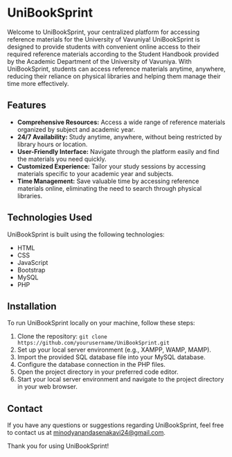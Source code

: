 # UniBookSprint

Welcome to UniBookSprint, your centralized platform for accessing reference materials for the University of Vavuniya! UniBookSprint is designed to provide students with convenient online access to their required reference materials according to the Student Handbook provided by the Academic Department of the University of Vavuniya. With UniBookSprint, students can access reference materials anytime, anywhere, reducing their reliance on physical libraries and helping them manage their time more effectively.

## Features

- **Comprehensive Resources:** Access a wide range of reference materials organized by subject and academic year.
- **24/7 Availability:** Study anytime, anywhere, without being restricted by library hours or location.
- **User-Friendly Interface:** Navigate through the platform easily and find the materials you need quickly.
- **Customized Experience:** Tailor your study sessions by accessing materials specific to your academic year and subjects.
- **Time Management:** Save valuable time by accessing reference materials online, eliminating the need to search through physical libraries.

## Technologies Used

UniBookSprint is built using the following technologies:

- HTML
- CSS
- JavaScript
- Bootstrap
- MySQL
- PHP

## Installation

To run UniBookSprint locally on your machine, follow these steps:

1. Clone the repository: `git clone https://github.com/yourusername/UniBookSprint.git`
2. Set up your local server environment (e.g., XAMPP, WAMP, MAMP).
3. Import the provided SQL database file into your MySQL database.
4. Configure the database connection in the PHP files.
5. Open the project directory in your preferred code editor.
6. Start your local server environment and navigate to the project directory in your web browser.

## Contact

If you have any questions or suggestions regarding UniBookSprint, feel free to contact us at minodyanandasenakavi24@gmail.com.

Thank you for using UniBookSprint!
